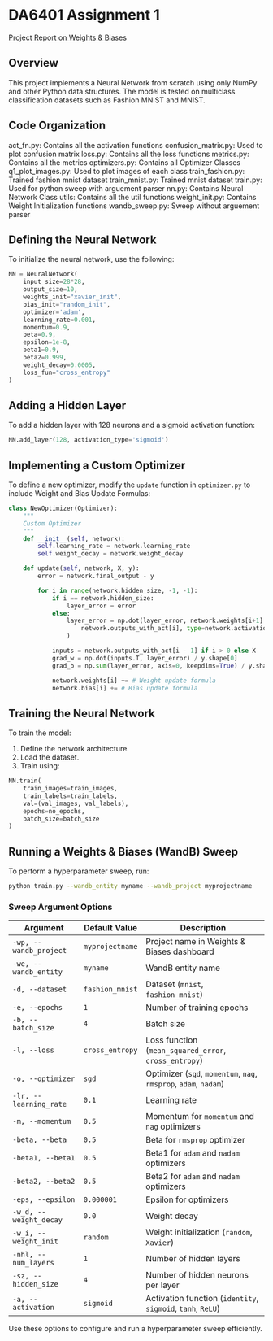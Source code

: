 # DA6401 Assignment 1

[Project Report on Weights & Biases](https://wandb.ai/ce21b031/DA6401%20-%20Assignment1/reports/DA6401-Assignment-1--VmlldzoxMTgzMjM5Mg?accessToken=o241ydj5v3miydwoidt9zxcdhl8xgx4d9aig6ecoahu0zq04uzq4kbo871yqqjfb)

## Overview
This project implements a Neural Network from scratch using only NumPy and other Python data structures. The model is tested on multiclass classification datasets such as Fashion MNIST and MNIST.

## Code Organization

act_fn.py: Contains all the activation functions
confusion_matrix.py: Used to plot confusion matrix
loss.py: Contains all the loss functions
metrics.py: Contains all the metrics
optimizers.py: Contains all Optimizer Classes
q1_plot_images.py: Used to plot images of each class
train_fashion.py: Trained fashion mnist dataset
train_mnist.py: Trained mnist dataset
train.py: Used for python sweep with arguement parser
nn.py: Contains Neural Network Class
utils: Contains all the util functions
weight_init.py: Contains Weight Initialization functions
wandb_sweep.py: Sweep without arguement parser

## Defining the Neural Network
To initialize the neural network, use the following:

```python
NN = NeuralNetwork(
    input_size=28*28,
    output_size=10,
    weights_init="xavier_init",
    bias_init="random_init",
    optimizer='adam',
    learning_rate=0.001,
    momentum=0.9,
    beta=0.9,
    epsilon=1e-8,
    beta1=0.9,
    beta2=0.999,
    weight_decay=0.0005,
    loss_fun="cross_entropy"
)
```

## Adding a Hidden Layer
To add a hidden layer with 128 neurons and a sigmoid activation function:

```python
NN.add_layer(128, activation_type='sigmoid')
```

## Implementing a Custom Optimizer
To define a new optimizer, modify the `update` function in `optimizer.py` to include Weight and Bias Update Formulas:

```python
class NewOptimizer(Optimizer):
    """
    Custom Optimizer
    """
    def __init__(self, network):
        self.learning_rate = network.learning_rate
        self.weight_decay = network.weight_decay

    def update(self, network, X, y):
        error = network.final_output - y

        for i in range(network.hidden_size, -1, -1):
            if i == network.hidden_size:
                layer_error = error
            else:
                layer_error = np.dot(layer_error, network.weights[i+1].T) * der_activation_func(
                    network.outputs_with_act[i], type=network.activation[i]
                )

            inputs = network.outputs_with_act[i - 1] if i > 0 else X
            grad_w = np.dot(inputs.T, layer_error) / y.shape[0]
            grad_b = np.sum(layer_error, axis=0, keepdims=True) / y.shape[0]

            network.weights[i] += # Weight update formula
            network.bias[i] += # Bias update formula
```

## Training the Neural Network
To train the model:
1. Define the network architecture.
2. Load the dataset.
3. Train using:

```python
NN.train(
    train_images=train_images,
    train_labels=train_labels,
    val=(val_images, val_labels),
    epochs=no_epochs,
    batch_size=batch_size
)
```

## Running a Weights & Biases (WandB) Sweep
To perform a hyperparameter sweep, run:

```sh
python train.py --wandb_entity myname --wandb_project myprojectname
```

### Sweep Argument Options
| Argument | Default Value | Description |
|----------|--------------|-------------|
| `-wp, --wandb_project` | `myprojectname` | Project name in Weights & Biases dashboard |
| `-we, --wandb_entity` | `myname` | WandB entity name |
| `-d, --dataset` | `fashion_mnist` | Dataset (`mnist`, `fashion_mnist`) |
| `-e, --epochs` | `1` | Number of training epochs |
| `-b, --batch_size` | `4` | Batch size |
| `-l, --loss` | `cross_entropy` | Loss function (`mean_squared_error`, `cross_entropy`) |
| `-o, --optimizer` | `sgd` | Optimizer (`sgd`, `momentum`, `nag`, `rmsprop`, `adam`, `nadam`) |
| `-lr, --learning_rate` | `0.1` | Learning rate |
| `-m, --momentum` | `0.5` | Momentum for `momentum` and `nag` optimizers |
| `-beta, --beta` | `0.5` | Beta for `rmsprop` optimizer |
| `-beta1, --beta1` | `0.5` | Beta1 for `adam` and `nadam` optimizers |
| `-beta2, --beta2` | `0.5` | Beta2 for `adam` and `nadam` optimizers |
| `-eps, --epsilon` | `0.000001` | Epsilon for optimizers |
| `-w_d, --weight_decay` | `0.0` | Weight decay |
| `-w_i, --weight_init` | `random` | Weight initialization (`random`, `Xavier`) |
| `-nhl, --num_layers` | `1` | Number of hidden layers |
| `-sz, --hidden_size` | `4` | Number of hidden neurons per layer |
| `-a, --activation` | `sigmoid` | Activation function (`identity`, `sigmoid`, `tanh`, `ReLU`) |

Use these options to configure and run a hyperparameter sweep efficiently.